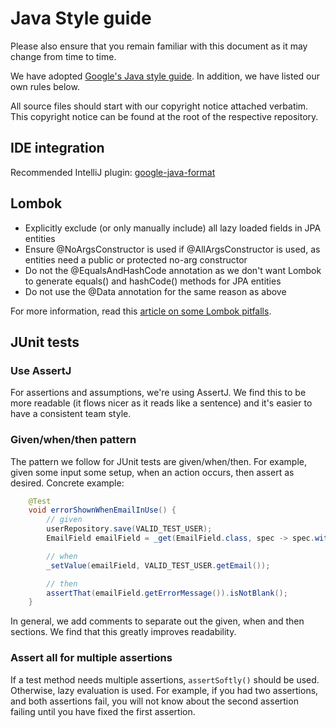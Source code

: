 # Java Style guide

Please also ensure that you remain familiar with this document as it may change from time to time.

We have adopted [Google's Java style guide](https://google.github.io/styleguide/javaguide.html). In addition, we have listed our own rules below.

All source files should start with our copyright notice attached verbatim. This copyright notice can be found at the root of the respective repository.

## IDE integration

Recommended IntelliJ plugin: [google-java-format](https://plugins.jetbrains.com/plugin/8527-google-java-format)

## Lombok

- Explicitly exclude (or only manually include) all lazy loaded fields in JPA entities
- Ensure @NoArgsConstructor is used if @AllArgsConstructor is used, as entities need a public or protected no-arg constructor
- Do not the @EqualsAndHashCode annotation as we don't want Lombok to generate equals() and hashCode() methods for JPA entities
- Do not use the @Data annotation for the same reason as above
 
For more information, read this [article on some Lombok pitfalls](https://www.jpa-buddy.com/blog/lombok-and-jpa-what-may-go-wrong/).

## JUnit tests

### Use AssertJ

For assertions and assumptions, we're using AssertJ. We find this to be more readable (it flows nicer as it reads like a sentence) and it's easier to have a consistent team style.

### Given/when/then pattern
The pattern we follow for JUnit tests are given/when/then. For example, given some input some setup, when an action occurs, then assert as desired. Concrete example:

```java
    @Test
    void errorShownWhenEmailInUse() {
        // given
        userRepository.save(VALID_TEST_USER);
        EmailField emailField = _get(EmailField.class, spec -> spec.withId("email"));

        // when
        _setValue(emailField, VALID_TEST_USER.getEmail());

        // then
        assertThat(emailField.getErrorMessage()).isNotBlank();
    }
```

In general, we add comments to separate out the given, when and then sections. We find that this greatly improves readability.

### Assert all for multiple assertions

If a test method needs multiple assertions, `assertSoftly()` should be used. Otherwise, lazy evaluation is used. For example, if you had two assertions, and both assertions fail, you will not know about the second assertion failing until you have fixed the first assertion.
